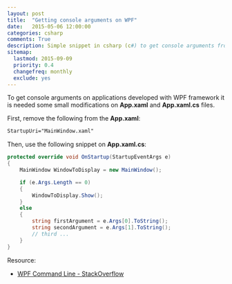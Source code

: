 ```yaml
---
layout: post
title:  "Getting console arguments on WPF"
date:   2015-05-06 12:00:00 
categories: csharp
comments: True
description: Simple snippet in csharp (c#) to get console arguments from a WPF application.
sitemap:
  lastmod: 2015-09-09
  priority: 0.4
  changefreq: monthly
  exclude: yes
---
```


To get console arguments on applications developed with WPF framework it is needed some small modifications on **App.xaml** and **App.xaml.cs** files.

First, remove the following from the **App.xaml**:
```xml
StartupUri="MainWindow.xaml"
```

Then, use the following snippet on **App.xaml.cs**:

```csharp
protected override void OnStartup(StartupEventArgs e)
{
	MainWindow WindowToDisplay = new MainWindow();

	if (e.Args.Length == 0)
	{
		WindowToDisplay.Show();
	}	
	else
	{
		string firstArgument = e.Args[0].ToString();
		string secondArgument = e.Args[1].ToString();
		// third ...
	}
}
```

Resource:

* [WPF Command Line - StackOverflow](http://stackoverflow.com/questions/426421/wpf-command-line)

